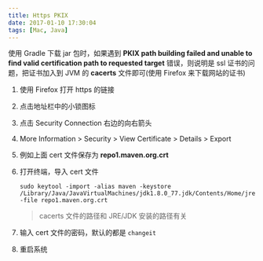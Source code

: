```yaml
---
title: Https PKIX
date: 2017-01-10 17:30:04
tags: [Mac, Java]
---
```


使用 Gradle 下载 jar 包时，如果遇到 **PKIX path building failed and unable to find valid certification path to requested target** 错误，则说明是 ssl 证书的问题，把证书加入到 JVM 的 **cacerts** 文件即可(使用 Firefox 来下载网站的证书)

1. 使用 Firefox 打开 https 的链接

2. 点击地址栏中的小锁图标

3. 点击 Security Connection 右边的向右箭头

4. More Information > Security > View Certificate > Details > Export

5. 例如上面 cert 文件保存为 **repo1.maven.org.crt**

6. 打开终端，导入 cert 文件

   ```
   sudo keytool -import -alias maven -keystore /Library/Java/JavaVirtualMachines/jdk1.8.0_77.jdk/Contents/Home/jre/lib/security/cacerts  -file repo1.maven.org.crt
   ```

   > cacerts 文件的路径和 JRE/JDK 安装的路径有关

7. 输入 cert 文件的密码，默认的都是 `changeit`

8. 重启系统